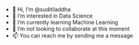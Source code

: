 - 👋 Hi, I’m @suditiladdha
- 👀 I’m interested in Data Science
- 🌱 I’m currently learning Machine Learning
- 💞️ I’m not looking to collaborate at this moment
- 📫 You can reach me by sending me a message

<!---
suditiladdha/suditiladdha is a ✨ special ✨ repository because its `README.md` (this file) appears on your GitHub profile.
You can click the Preview link to take a look at your changes.
--->
